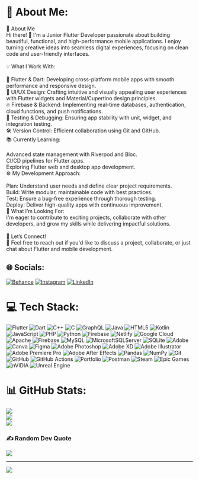 # 💫 About Me:
🚀 About Me<br>Hi there! 👋 I'm a Junior Flutter Developer passionate about building beautiful, functional, and high-performance mobile applications. I enjoy turning creative ideas into seamless digital experiences, focusing on clean code and user-friendly interfaces.<br><br>💡 What I Work With:<br><br>🌿 Flutter & Dart: Developing cross-platform mobile apps with smooth performance and responsive design.<br>🎨 UI/UX Design: Crafting intuitive and visually appealing user experiences with Flutter widgets and Material/Cupertino design principles.<br>🔥 Firebase & Backend: Implementing real-time databases, authentication, cloud functions, and push notifications.<br>🧪 Testing & Debugging: Ensuring app stability with unit, widget, and integration testing.<br>🛠️ Version Control: Efficient collaboration using Git and GitHub.<br>📚 Currently Learning:<br><br>Advanced state management with Riverpod and Bloc.<br>CI/CD pipelines for Flutter apps.<br>Exploring Flutter web and desktop app development.<br>⚙️ My Development Approach:<br><br>Plan: Understand user needs and define clear project requirements.<br>Build: Write modular, maintainable code with best practices.<br>Test: Ensure a bug-free experience through thorough testing.<br>Deploy: Deliver high-quality apps with continuous improvement.<br>🌟 What I’m Looking For:<br>I'm eager to contribute to exciting projects, collaborate with other developers, and grow my skills while delivering impactful solutions.<br><br>🤝 Let’s Connect!<br>💬 Feel free to reach out if you'd like to discuss a project, collaborate, or just chat about Flutter and mobile development.<br>


## 🌐 Socials:
[![Behance](https://img.shields.io/badge/Behance-1769ff?logo=behance&logoColor=white)]([https://www.behance.net/sauravarora2](https://www.behance.net/sauravarora2)) [![Instagram](https://img.shields.io/badge/Instagram-%23E4405F.svg?logo=Instagram&logoColor=white)](https://instagram.com/_sauravarora) [![LinkedIn](https://img.shields.io/badge/LinkedIn-%230077B5.svg?logo=linkedin&logoColor=white)](https://www.linkedin.com/in/saurav-arora-7b3569241/) 

# 💻 Tech Stack:
![Flutter](https://img.shields.io/badge/Flutter-%2302569B.svg?style=plastic&logo=Flutter&logoColor=white) ![Dart](https://img.shields.io/badge/dart-%230175C2.svg?style=plastic&logo=dart&logoColor=white) ![C++](https://img.shields.io/badge/c++-%2300599C.svg?style=plastic&logo=c%2B%2B&logoColor=white) ![C](https://img.shields.io/badge/c-%2300599C.svg?style=plastic&logo=c&logoColor=white) ![GraphQL](https://img.shields.io/badge/-GraphQL-E10098?style=plastic&logo=graphql&logoColor=white) ![Java](https://img.shields.io/badge/java-%23ED8B00.svg?style=plastic&logo=openjdk&logoColor=white) ![HTML5](https://img.shields.io/badge/html5-%23E34F26.svg?style=plastic&logo=html5&logoColor=white) ![Kotlin](https://img.shields.io/badge/kotlin-%237F52FF.svg?style=plastic&logo=kotlin&logoColor=white) ![JavaScript](https://img.shields.io/badge/javascript-%23323330.svg?style=plastic&logo=javascript&logoColor=%23F7DF1E) ![PHP](https://img.shields.io/badge/php-%23777BB4.svg?style=plastic&logo=php&logoColor=white) ![Python](https://img.shields.io/badge/python-3670A0?style=plastic&logo=python&logoColor=ffdd54) ![Firebase](https://img.shields.io/badge/firebase-%23039BE5.svg?style=plastic&logo=firebase) ![Netlify](https://img.shields.io/badge/netlify-%23000000.svg?style=plastic&logo=netlify&logoColor=#00C7B7) ![Google Cloud](https://img.shields.io/badge/GoogleCloud-%234285F4.svg?style=plastic&logo=google-cloud&logoColor=white) ![Apache](https://img.shields.io/badge/apache-%23D42029.svg?style=plastic&logo=apache&logoColor=white) ![Firebase](https://img.shields.io/badge/firebase-a08021?style=plastic&logo=firebase&logoColor=ffcd34) ![MySQL](https://img.shields.io/badge/mysql-4479A1.svg?style=plastic&logo=mysql&logoColor=white) ![MicrosoftSQLServer](https://img.shields.io/badge/Microsoft%20SQL%20Server-CC2927?style=plastic&logo=microsoft%20sql%20server&logoColor=white) ![SQLite](https://img.shields.io/badge/sqlite-%2307405e.svg?style=plastic&logo=sqlite&logoColor=white) ![Adobe](https://img.shields.io/badge/adobe-%23FF0000.svg?style=plastic&logo=adobe&logoColor=white) ![Canva](https://img.shields.io/badge/Canva-%2300C4CC.svg?style=plastic&logo=Canva&logoColor=white) ![Figma](https://img.shields.io/badge/figma-%23F24E1E.svg?style=plastic&logo=figma&logoColor=white) ![Adobe Photoshop](https://img.shields.io/badge/adobe%20photoshop-%2331A8FF.svg?style=plastic&logo=adobe%20photoshop&logoColor=white) ![Adobe XD](https://img.shields.io/badge/Adobe%20XD-470137?style=plastic&logo=Adobe%20XD&logoColor=#FF61F6) ![Adobe Illustrator](https://img.shields.io/badge/adobe%20illustrator-%23FF9A00.svg?style=plastic&logo=adobe%20illustrator&logoColor=white) ![Adobe Premiere Pro](https://img.shields.io/badge/Adobe%20Premiere%20Pro-9999FF.svg?style=plastic&logo=Adobe%20Premiere%20Pro&logoColor=white) ![Adobe After Effects](https://img.shields.io/badge/Adobe%20After%20Effects-9999FF.svg?style=plastic&logo=Adobe%20After%20Effects&logoColor=white) ![Pandas](https://img.shields.io/badge/pandas-%23150458.svg?style=plastic&logo=pandas&logoColor=white) ![NumPy](https://img.shields.io/badge/numpy-%23013243.svg?style=plastic&logo=numpy&logoColor=white) ![Git](https://img.shields.io/badge/git-%23F05033.svg?style=plastic&logo=git&logoColor=white) ![GitHub](https://img.shields.io/badge/github-%23121011.svg?style=plastic&logo=github&logoColor=white) ![GitHub Actions](https://img.shields.io/badge/github%20actions-%232671E5.svg?style=plastic&logo=githubactions&logoColor=white) ![Portfolio](https://img.shields.io/badge/Portfolio-%23000000.svg?style=plastic&logo=firefox&logoColor=#FF7139) ![Postman](https://img.shields.io/badge/Postman-FF6C37?style=plastic&logo=postman&logoColor=white) ![Steam](https://img.shields.io/badge/steam-%23000000.svg?style=plastic&logo=steam&logoColor=white) ![Epic Games](https://img.shields.io/badge/epicgames-%23313131.svg?style=plastic&logo=epicgames&logoColor=white) ![nVIDIA](https://img.shields.io/badge/nVIDIA-%2376B900.svg?style=plastic&logo=nVIDIA&logoColor=white) ![Unreal Engine](https://img.shields.io/badge/unrealengine-%23313131.svg?style=plastic&logo=unrealengine&logoColor=white)
# 📊 GitHub Stats:
![](https://github-readme-stats.vercel.app/api?username=saurav-arora23&theme=dark&hide_border=false&include_all_commits=false&count_private=false)<br/>
![](https://github-readme-streak-stats.herokuapp.com/?user=saurav-arora23&theme=dark&hide_border=false)<br/>
![](https://github-readme-stats.vercel.app/api/top-langs/?username=saurav-arora23&theme=dark&hide_border=false&include_all_commits=false&count_private=false&layout=compact)

### ✍️ Random Dev Quote
![](https://quotes-github-readme.vercel.app/api?type=horizontal&theme=radical)

---
[![](https://visitcount.itsvg.in/api?id=saurav-arora23&icon=0&color=0)](https://visitcount.itsvg.in)

<!-- Proudly created with GPRM ( https://gprm.itsvg.in ) -->
